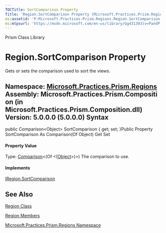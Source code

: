```yaml
---
TOCTitle: SortComparison Property
Title: 'Region.SortComparison Property (Microsoft.Practices.Prism.Regions)'
ms:assetid: 'P:Microsoft.Practices.Prism.Regions.Region.SortComparison'
ms:mtpsurl: 'https://msdn.microsoft.com/en-us/library/Gg431393(v=PandP.50)'
---
```


Prism Class Library

Region.SortComparison Property
==================================

Gets or sets the comparison used to sort the views.

**Namespace:** [Microsoft.Practices.Prism.Regions](https://msdn.microsoft.com/n:microsoft.practices.prism.regions)
**Assembly:** Microsoft.Practices.Prism.Composition (in Microsoft.Practices.Prism.Composition.dll) Version: 5.0.0.0 (5.0.0.0)
Syntax
------

<span id="syntaxToggle"></span>public Comparison&lt;Object&gt; SortComparison { get; set; }Public Property SortComparison As Comparison(Of Object) Get Set
#### Property Value

Type: [Comparison](http://msdn2.microsoft.com/en-us/library/tfakywbh)&lt;(Of &lt;([Object](http://msdn2.microsoft.com/en-us/library/e5kfa45b)&gt;)&gt;)
The comparison to use.
#### Implements

[IRegion.SortComparison](https://msdn.microsoft.com/p:microsoft.practices.prism.regions.iregion.sortcomparison)

See Also
--------


[Region Class](https://msdn.microsoft.com/t:microsoft.practices.prism.regions.region)

[Region Members](https://msdn.microsoft.com/allmembers.t:microsoft.practices.prism.regions.region)

[Microsoft.Practices.Prism.Regions Namespace](https://msdn.microsoft.com/n:microsoft.practices.prism.regions)
